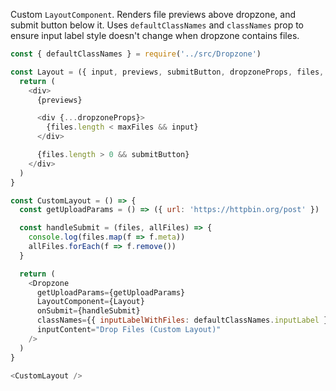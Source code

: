 Custom `LayoutComponent`. Renders file previews above dropzone, and submit button below it. Uses `defaultClassNames` and `classNames` prop to ensure input label style doesn't change when dropzone contains files.

~~~js
const { defaultClassNames } = require('../src/Dropzone')

const Layout = ({ input, previews, submitButton, dropzoneProps, files, extra: { maxFiles } }) => {
  return (
    <div>
      {previews}

      <div {...dropzoneProps}>
        {files.length < maxFiles && input}
      </div>

      {files.length > 0 && submitButton}
    </div>
  )
}

const CustomLayout = () => {
  const getUploadParams = () => ({ url: 'https://httpbin.org/post' })

  const handleSubmit = (files, allFiles) => {
    console.log(files.map(f => f.meta))
    allFiles.forEach(f => f.remove())
  }

  return (
    <Dropzone
      getUploadParams={getUploadParams}
      LayoutComponent={Layout}
      onSubmit={handleSubmit}
      classNames={{ inputLabelWithFiles: defaultClassNames.inputLabel }}
      inputContent="Drop Files (Custom Layout)"
    />
  )
}

<CustomLayout />
~~~
